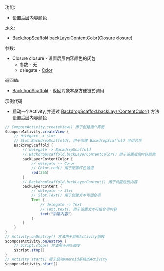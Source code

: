 功能:

+ 设置后层内容颜色.

定义:

+ [BackdropScaffold](/API/UI/Compose/Widget/BackdropScaffold/README.md) backLayerContentColor(Closure
  closure)

参数:

+ Closure closure - 设置后层内容颜色的闭包
    + 参数 - 无
    + delegate - [Color](/API/UI/Compose/Theme/Color/Color/README.md)

返回值:

+ [BackdropScaffold](/API/UI/Compose/Widget/BackdropScaffold/README.md) - 返回对象本身方便链式调用

示例代码:

+ 启动一个Activity,
  并通过 [BackdropScaffold.backLayerContentColor()](/API/UI/Compose/Widget/BackdropScaffold/README.md?id=backLayerContentColor)
  方法设置后层内容颜色.

```groovy
// ComposeActivity.createView() 用于创建用户界面
$composeActivity.createView {
    // delegate -> Slot
    // Slot.BackdropScaffold() 用于创建 BackdropScaffold 可组合项
    BackdropScaffold {
        // delegate -> BackdropScaffold
        // BackdropScaffold.backLayerContentColor() 用于设置后层内容颜色
        backLayerContentColor {
            // delegate -> Color
            // Color.red() 用于配置红色通道
            red(255)
        }
        // BackdropScaffold.backLayerContent() 用于设置后层内容
        backLayerContent {
            // delegate -> Slot
            // Slot.Text() 用于创建文本可组合项
            Text {
                // delegate -> Text
                // Text.text() 用于设置文本可组合项内容
                text("后层内容")
            }
        }
    }
}
// Activity.onDestroy() 方法用于监听Activity销毁
$composeActivity.onDestroy {
    // Script.stop() 方法用于停止脚本
    $script.stop()
}
// Activity.start() 用于启动Android系统的Activity
$composeActivity.start()
```